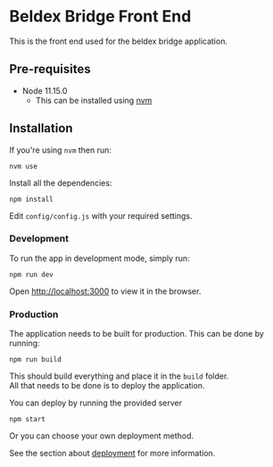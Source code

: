 # Beldex Bridge Front End

This is the front end used for the beldex bridge application.

## Pre-requisites
  - Node 11.15.0
    - This can be installed using [nvm](https://github.com/nvm-sh/nvm)

## Installation

If you're using `nvm` then run:
```
nvm use
```

Install all the dependencies:
```
npm install
```

Edit `config/config.js` with your required settings.

### Development

To run the app in development mode, simply run:
```
npm run dev
```

Open [http://localhost:3000](http://localhost:3000) to view it in the browser.

### Production

The application needs to be built for production.
This can be done by running:
```
npm run build
```

This should build everything and place it in the `build` folder.<br>
All that needs to be done is to deploy the application.

You can deploy by running the provided server
```
npm start
```

Or you can choose your own deployment method.

See the section about [deployment](https://facebook.github.io/create-react-app/docs/deployment) for more information.
